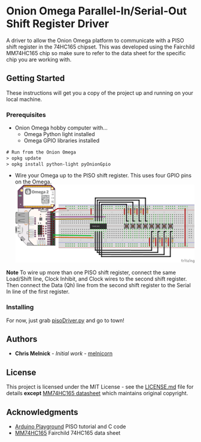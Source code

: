 
# Onion Omega Parallel-In/Serial-Out Shift Register Driver

A driver to allow the Onion Omega platform to communicate with a PISO shift register in the 74HC165 chipset. This was developed using the Fairchild MM74HC165 chip so make sure to refer to the data sheet for the specific chip you are working with.

## Getting Started

These instructions will get you a copy of the project up and running on your local machine.

### Prerequisites

 - Onion Omega hobby computer with...
	 - Omega Python light installed
	 - Omega GPIO libraries installed
```
# Run from the Onion Omega
> opkg update
> opkg install python-light pyOnionGpio
```
- Wire your Omega up to the PISO shift register. This uses four GPIO pins on the Omega.
![Fritzing diagram of Omega wired to a single PISO shift register](omega_74HC165.png)

**Note** To wire up more than one PISO shift register, connect the same Load/Shift line, Clock Inhibit, and Clock wires to the second shift register. Then connect the Data (Qh) line from the second shift register to the Serial In line of the first register.

### Installing
For now, just grab [pisoDriver.py](pisoDriver.py) and go to town!

## Authors

* **Chris Melnick** - *Initial work* - [melnicorn](https://github.com/melnicorn)

## License

This project is licensed under the MIT License - see the [LICENSE.md](LICENSE) file for details **except** [MM74HC165 datasheet](MM74HC165.pdf) which maintains original copyright.

## Acknowledgments

* [Arduino Playground](https://playground.arduino.cc/Code/ShiftRegSN74HC165N/) PISO tutorial and C code
* [MM74HC165](MM74HC165.pdf) Fairchild 74HC165 data sheet

